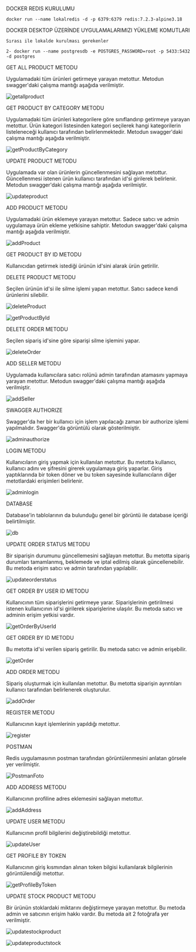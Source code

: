 DOCKER REDIS KURULUMU

    docker run --name lokalredis -d -p 6379:6379 redis:7.2.3-alpine3.18
    
DOCKER DESKTOP ÜZERİNDE UYGULAMALARIMIZI YÜKLEME KOMUTLARI

    Sırası ile lokalde kurulması gerekenler
    
    2- docker run --name postgresdb -e POSTGRES_PASSWORD=root -p 5433:5432 -d postgres


GET ALL PRODUCT METODU

Uygulamadaki tüm ürünleri getirmeye yarayan metottur. Metodun swagger'daki çalışma mantığı aşağıda verilmiştir.


![getallproduct](https://github.com/user-attachments/assets/6c371d11-6566-44b5-beb2-6f7997456850)

GET PRODUCT BY CATEGORY METODU

Uygulamadaki tüm ürünleri kategorilere göre sınıflandırıp getirmeye yarayan metottur. Ürün kategori listesinden kategori seçilerek hangi kategorilerin listeleneceği kullanıcı tarafından belirlenmektedir. Metodun swagger'daki çalışma mantığı aşağıda verilmiştir.


![getProductByCategory](https://github.com/user-attachments/assets/3c71cbb7-a32a-4ad8-8f36-4cfb5814e3c2)

UPDATE PRODUCT METODU

Uygulamada var olan ürünlerin güncellenmesini sağlayan metottur. Güncellenmesi istenen ürün kullanıcı tarafından id'si girilerek belirlenir. Metodun swagger'daki çalışma mantığı aşağıda verilmiştir.


![updateproduct](https://github.com/user-attachments/assets/ca800b8c-d406-44b6-9100-7fa7c2c771d5)

ADD PRODUCT METODU

Uygulamadaki ürün eklemeye yarayan metottur. Sadece satıcı ve admin uygulamaya ürün ekleme yetkisine sahiptir. Metodun swagger'daki çalışma mantığı aşağıda verilmiştir.


![addProduct](https://github.com/user-attachments/assets/2f22c2e2-bf7f-4147-9950-cca37b422f9a)

GET PRODUCT BY ID METODU

Kullanıcıdan getirmek istediği ürünün id'sini alarak ürün getirilir.

DELETE PRODUCT METODU

Seçilen ürünün id'si ile silme işlemi yapan metottur. Satıcı sadece kendi ürünlerini silebilir. 


![deleteProduct](https://github.com/user-attachments/assets/c737fb3b-eabb-4897-8272-681d38e7e679)


![getProductById](https://github.com/user-attachments/assets/41308b37-f135-4ab1-a636-31e6e5a4d2a7)

DELETE ORDER METODU

Seçilen sipariş id'sine göre siparişi silme işlemini yapar.


![deleteOrder](https://github.com/user-attachments/assets/fe835caf-6f5f-4998-8e99-27b6a63211af)

ADD SELLER METODU

Uygulamada kullanıcılara satıcı rolünü admin tarafından atamasını yapmaya yarayan metottur. Metodun swagger'daki çalışma mantığı aşağıda verilmiştir.


![addSeller](https://github.com/user-attachments/assets/926a42c5-89bb-4ee0-8d7d-95d102385355)

SWAGGER AUTHORIZE

Swagger'da her bir kullanıcı için işlem yapılacağı zaman bir authorize işlemi yapılmalıdır. Swagger'da görüntülü olarak gösterilmiştir.


![adminauthorize](https://github.com/user-attachments/assets/46e58e1c-e53a-4459-8180-d433816af824)

LOGIN METODU

Kullanıcıların giriş yapmak için kullanılan metottur. Bu metotta kullanıcı, kullanıcı adını ve şifresini girerek uygulamaya giriş yaparlar. Giriş yaptıklarında bir token döner ve bu token sayesinde kullanıcıların diğer metotlardaki erişimleri belirlenir.


![adminlogin](https://github.com/user-attachments/assets/6d2b33ff-4986-4285-96c2-7247f3921290)

DATABASE

Database'in tablolarının da bulunduğu genel bir görüntü ile database içeriği belirtilmiştir.


![db](https://github.com/user-attachments/assets/feb82b27-de00-4ad0-9090-ca7c88f685f8)

UPDATE ORDER STATUS METODU

Bir siparişin durumunu güncellemesini sağlayan metottur. Bu metotta sipariş durumları tamamlanmış, beklemede ve iptal edilmiş olarak güncellenebilir. Bu metoda erişim satıcı ve admin tarafından yapılabilir.


![updateorderstatus](https://github.com/user-attachments/assets/49bcd462-b679-4708-91fa-fb8ec7ad9c55)

GET ORDER BY USER ID METODU

Kullanıcının tüm siparişlerini getirmeye yarar. Siparişlerinin getirilmesi istenen kullanıcının id'si girilerek siparişlerine ulaşılır. Bu metoda satıcı ve adminin erişim yetkisi vardır.


![getOrderByUserId](https://github.com/user-attachments/assets/a525784f-ecde-45b6-9acd-3f8c4d964ddc)

GET ORDER BY ID METODU

Bu metotta id'si verilen sipariş getirilir. Bu metoda satıcı ve admin erişebilir.


![getOrder](https://github.com/user-attachments/assets/0b426f22-63b1-4dc7-8783-68f28fc85608)

ADD ORDER METODU

Sipariş oluşturmak için kullanılan metottur. Bu metotta siparişin ayrıntıları kullanıcı tarafından belirlenerek oluşturulur.


![addOrder](https://github.com/user-attachments/assets/96b24e4c-9f7f-4e9b-9a2e-cbe1a1e06060)

REGISTER METODU

Kullanıcının kayıt işlemlerinin yapıldığı metottur.


![register](https://github.com/user-attachments/assets/4749f241-2ae5-405a-b75a-5870651d8344)

POSTMAN

Redis uygulamasının postman tarafından görüntülenmesini anlatan görsele yer verilmiştir.


![PostmanFoto](https://github.com/user-attachments/assets/b8f4ee18-e398-48ea-baea-700fae5561ef)

ADD ADDRESS METODU

Kullanıcının profiline adres eklemesini sağlayan metottur.


![addAddress](https://github.com/user-attachments/assets/696ba68d-088e-4dfe-ba37-b8bcca911fa1)

UPDATE USER METODU

Kullanıcının profil bilgilerini değiştirebildiği metottur.


![updateUser](https://github.com/user-attachments/assets/38da2118-23da-46cf-8b18-828c1404aefc)

GET PROFILE BY TOKEN

Kullanıcının giriş kısmından alınan token bilgisi kullanılarak bilgilerinin görüntülendiği metottur.


![getProfileByToken](https://github.com/user-attachments/assets/a114f0d8-160a-47c6-8ec7-0907accdc72e)

UPDATE STOCK PRODUCT METODU

Bir ürünün stoklardaki miktarını değiştirmeye yarayan metottur. Bu metoda admin ve satıcının erişim hakkı vardır. Bu metoda ait 2 fotoğrafa yer verilmiştir.


![updatestockproduct](https://github.com/user-attachments/assets/5c8ed432-f3f8-4b1a-a026-91b8b0f5bf59)

![updateproductstock](https://github.com/user-attachments/assets/81177998-a11b-4b70-8707-3c90af0008c2)


